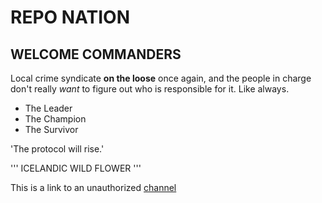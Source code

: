 # REPO NATION

## WELCOME COMMANDERS

Local crime syndicate **on the loose** once again, 
and the people in charge don't really *want* to 
figure out who is responsible for it. Like always.

- The Leader
- The Champion
- The Survivor

'The protocol will rise.'

''' 
ICELANDIC 
WILD
FLOWER
'''

This is a link to an unauthorized [channel](https://mdeforums.net)


